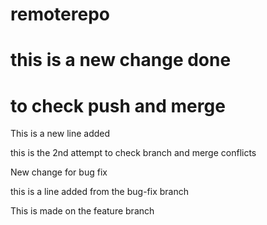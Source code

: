 # remoterepo
# this is a new change done
# to check push and merge

This is a new line added

this is the 2nd attempt to check
branch and merge conflicts

New change for bug fix


this is a line added from the bug-fix branch

This is made on the feature branch



